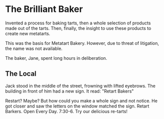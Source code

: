 # The Brilliant Baker

Invented a process for baking tarts, then a whole selection of products made out of the tarts. Then, finally, the insight to use these products to create new metatarts.

This was the basis for Metatart Bakery. However, due to threat of litigation, the name was not available.

The baker, Jane, spent long hours in deliberation.

## The Local
Jack stood in the middle of the street, frowning with lifted eyebrows. The building in front of him had a new sign. It read: "Retart Bakers"

Restart? Maybe? But how could you make a whole sign and not notice. He got closer and saw the letters on the window matched the sign. Retart Barkers. Open Every Day. 7:30-6. Try our delicious re-tarts!

